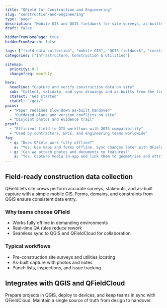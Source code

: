 ```yaml
---
title: "QField for Construction and Engineering"
slug: "construction-and-engineering"
type: "page"
description: "Mobile GIS and QGIS fieldwork for site surveys, as-builts, and QA in construction projects."
draft: false

hiddenFromHomePage: true
hiddenFromSearch: false

tags: ["field data collection", "mobile GIS", "QGIS fieldwork", "construction surveying", "as-built"]
categories: ["Infrastructure, Construction & Utilities"]

sitemap:
  priority: 0.7
  changefreq: monthly

hero:
  headline: "Capture and verify construction data on site"
  sub: "Collect, validate, and sync drawings and as-builts from the field using QField and QFieldCloud."
  ctaText: "Get started"
  ctaUrl: "/get/"
pains:
  - "Paper redlines slow down as-built handover"
  - "Outdated plans and version conflicts on site"
  - "Disjoint photos and evidence trail"
proof:
  - "Efficient field-to-GIS workflows with QGIS compatibility"
  - "Used by contractors, EPCs, and engineering teams worldwide"
faq:
  - q: "Does QField work fully offline?"
    a: "Yes. Use maps and forms offline. Sync changes later with QFieldCloud for safe conflict resolution."
  - q: "Can we attach photos and documents to features?"
    a: "Yes. Capture media in-app and link them to geometries and attributes for clean documentation."
---
```


## Field-ready construction data collection

QField lets site crews perform accurate surveys, stakeouts, and as-built capture with a simple mobile GIS. Forms, domains, and constraints from QGIS ensure consistent data entry.

### Why teams choose QField
- Works fully offline in demanding environments
- Real-time QA rules reduce rework
- Seamless sync to QGIS and QFieldCloud for collaboration

### Typical workflows
- Pre-construction site surveys and utilities locating
- As-built capture with photos and notes
- Punch lists, inspections, and issue tracking

## Integrates with QGIS and QFieldCloud

Prepare projects in QGIS, deploy to devices, and keep teams in sync with QFieldCloud. Maintain a single source of truth from design to handover.
